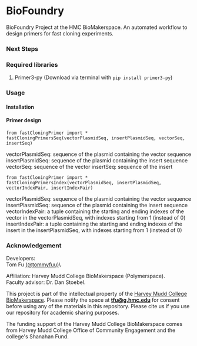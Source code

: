 # BioFoundry

BioFoundry Project at the HMC BioMakerspace. An automated workflow to design primers for fast cloning experiments.

### Next Steps

### Required libraries

1. Primer3-py (Download via terminal with `pip install primer3-py`)

### Usage

#### Installation

#### Primer design

```
from fastCloningPrimer import *
fastCloningPrimersSeq(vectorPlasmidSeq, insertPlasmidSeq, vectorSeq, insertSeq)
```

vectorPlasmidSeq: sequence of the plasmid containing the vector sequence
insertPlasmidSeq: sequence of the plasmid containing the insert sequence
vectorSeq: sequence of the vector
insertSeq: sequence of the insert

```
from fastCloningPrimer import *
fastCloningPrimersIndex(vectorPlasmidSeq, insertPlasmidSeq, vectorIndexPair, insertIndexPair)
```

vectorPlasmidSeq: sequence of the plasmid containing the vector sequence
insertPlasmidSeq: sequence of the plasmid containing the insert sequence
vectorIndexPair: a tuple containing the starting and ending indexes of the vector in the vectorPlasmidSeq, with indexes starting from 1 (instead of 0)
insertIndexPair: a tuple containing the starting and ending indexes of the insert in the insertPlasmidSeq, with indexes starting from 1 (instead of 0)

### Acknowledgement

Developers:\
Tom Fu [(@tommyfuu)](https://github.com/tommyfuu)\

Affiliation: Harvey Mudd College BioMakerspace (Polymerspace). \
Faculty advisor: Dr. Dan Stoebel.

This project is part of the intellectual property of the [Harvey Mudd College BioMakerspace](https://biomakerspace.com/). Please notify the space at **tfu@g.hmc.edu** for consent before using any of the materials in this repository. Please cite us if you use our repository for academic sharing purposes.

The funding support of the Harvey Mudd College BioMakerspace comes from Harvey Mudd College Office of Community Engagement and the college's Shanahan Fund.
